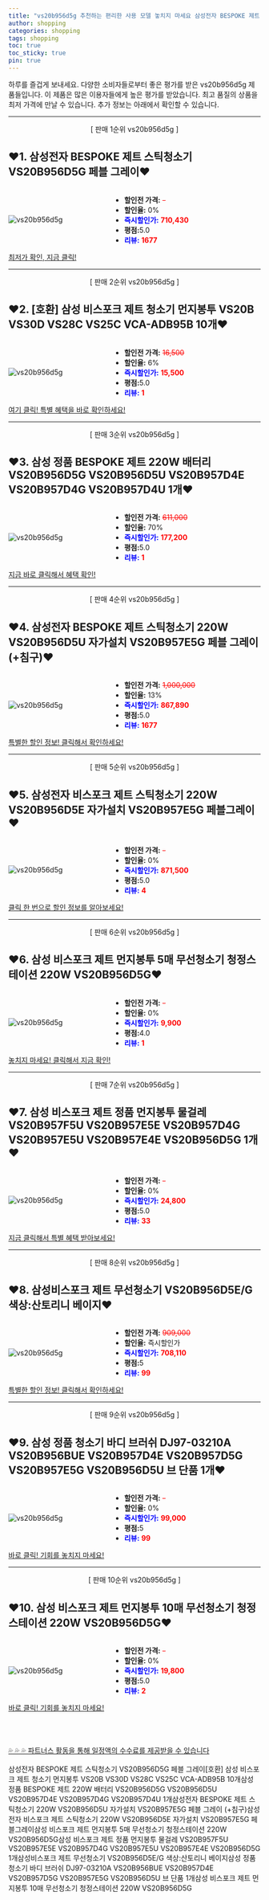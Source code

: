 ```yaml
---
title: "vs20b956d5g 추천하는 편리한 사용 모델 놓치지 마세요 삼성전자 BESPOKE 제트 스틱청소기 VS20B956D5G"
author: shopping
categories: shopping
tags: shopping
toc: true
toc_sticky: true
pin: true
---
```

하루를 즐겁게 보내세요. 다양한 소비자들로부터 좋은 평가를 받은 vs20b956d5g 제품들입니다. 이 제품은 많은 이용자들에게 높은 평가를 받았습니다. 최고 품질의 상품을 최저 가격에 만날 수 있습니다. 추가 정보는 아래에서 확인할 수 있습니다.

---
<p class="toplist" style="margin: 0 auto; display: block; width: fit-content;">[ 판매 1순위 vs20b956d5g ]</p>

<h2><strong>❤️1. 삼성전자 BESPOKE 제트 스틱청소기 VS20B956D5G 페블 그레이❤️</strong></h2>

<div style="display: flex; align-items: center;">
    <div style="flex: 0.4;">
        <img src="https://thumbnail7.coupangcdn.com/thumbnails/remote/230x230ex/image/vendor_inventory/2b5e/2d83a9aaa18b1898dede6cc3017a3eb317ab1afe3eb533969ab2387fccd3.png" alt="vs20b956d5g" style="max-width: 100%;">
    </div>
    <div style="flex: 0.6; margin-left: 10px;">
        <ul>
            <li><strong>할인전 가격:</strong> <del style="color: red;">-</del></li>
            <li><strong>할인율:</strong> 0%</li>
            <li><span style='color:blue'><strong>즉시할인가:</strong></span> <span style='color:red'><strong>710,430</strong></span></li>
            <li><strong>평점:</strong>5.0</li>
            <li><span style='color:blue'><strong>리뷰:</strong></span> <span style='color:red'><strong>1677</strong></span></li>
        </ul>
    </div>
</div>
<div class="center">
    <a href="https://William4Davisa.github.io?lptag=AF9450613&subid=githubio&pageKey=7703715585&traceid=V0-153&itemId=16356430481&vendorItemId=90217480933" class="myButton">
        최저가 확인, 지금 클릭!
    </a>
</div>


---
<p class="toplist" style="margin: 0 auto; display: block; width: fit-content;">[ 판매 2순위 vs20b956d5g ]</p>

<h2><strong>❤️2. [호환] 삼성 비스포크 제트 청소기 먼지봉투 VS20B VS30D VS28C VS25C VCA-ADB95B 10개❤️</strong></h2>

<div style="display: flex; align-items: center;">
    <div style="flex: 0.4;">
        <img src="https://thumbnail9.coupangcdn.com/thumbnails/remote/230x230ex/image/vendor_inventory/280d/70b3fc6caab54e32b82f30c2eb23bfdd1e9fce8bbfcfb7d540aa2a50b36d.jpg" alt="vs20b956d5g" style="max-width: 100%;">
    </div>
    <div style="flex: 0.6; margin-left: 10px;">
        <ul>
            <li><strong>할인전 가격:</strong> <del style="color: red;">16,500</del></li>
            <li><strong>할인율:</strong> 6%</li>
            <li><span style='color:blue'><strong>즉시할인가:</strong></span> <span style='color:red'><strong>15,500</strong></span></li>
            <li><strong>평점:</strong>5.0</li>
            <li><span style='color:blue'><strong>리뷰:</strong></span> <span style='color:red'><strong>1</strong></span></li>
        </ul>
    </div>
</div>
<div class="center">
    <a href="https://William4Davisa.github.io?lptag=AF9450613&subid=githubio&pageKey=8202537308&traceid=V0-153&itemId=23518010877&vendorItemId=90544385334" class="myButton">
        여기 클릭! 특별 혜택을 바로 확인하세요!
    </a>
</div>


---
<p class="toplist" style="margin: 0 auto; display: block; width: fit-content;">[ 판매 3순위 vs20b956d5g ]</p>

<h2><strong>❤️3. 삼성 정품 BESPOKE 제트 220W 배터리 VS20B956D5G VS20B956D5U VS20B957D4E VS20B957D4G VS20B957D4U 1개❤️</strong></h2>

<div style="display: flex; align-items: center;">
    <div style="flex: 0.4;">
        <img src="https://thumbnail6.coupangcdn.com/thumbnails/remote/230x230ex/image/vendor_inventory/6673/4d86bb726ccefaf0832827cba84e5a3ffda5e30b69c4a6683b05395aad94.jpg" alt="vs20b956d5g" style="max-width: 100%;">
    </div>
    <div style="flex: 0.6; margin-left: 10px;">
        <ul>
            <li><strong>할인전 가격:</strong> <del style="color: red;">611,000</del></li>
            <li><strong>할인율:</strong> 70%</li>
            <li><span style='color:blue'><strong>즉시할인가:</strong></span> <span style='color:red'><strong>177,200</strong></span></li>
            <li><strong>평점:</strong>5.0</li>
            <li><span style='color:blue'><strong>리뷰:</strong></span> <span style='color:red'><strong>1</strong></span></li>
        </ul>
    </div>
</div>
<div class="center">
    <a href="https://William4Davisa.github.io?lptag=AF9450613&subid=githubio&pageKey=7766601801&traceid=V0-153&itemId=20956746519&vendorItemId=88136854276" class="myButton">
        지금 바로 클릭해서 혜택 확인!
    </a>
</div>


---
<p class="toplist" style="margin: 0 auto; display: block; width: fit-content;">[ 판매 4순위 vs20b956d5g ]</p>

<h2><strong>❤️4. 삼성전자 BESPOKE 제트 스틱청소기 220W VS20B956D5U 자가설치 VS20B957E5G 페블 그레이 (+침구)❤️</strong></h2>

<div style="display: flex; align-items: center;">
    <div style="flex: 0.4;">
        <img src="https://thumbnail9.coupangcdn.com/thumbnails/remote/230x230ex/image/vendor_inventory/d484/92817a26cb9c31268080277cee14335a2fa87e018e42b4a65b58fdf110fd.png" alt="vs20b956d5g" style="max-width: 100%;">
    </div>
    <div style="flex: 0.6; margin-left: 10px;">
        <ul>
            <li><strong>할인전 가격:</strong> <del style="color: red;">1,000,000</del></li>
            <li><strong>할인율:</strong> 13%</li>
            <li><span style='color:blue'><strong>즉시할인가:</strong></span> <span style='color:red'><strong>867,890</strong></span></li>
            <li><strong>평점:</strong>5.0</li>
            <li><span style='color:blue'><strong>리뷰:</strong></span> <span style='color:red'><strong>1677</strong></span></li>
        </ul>
    </div>
</div>
<div class="center">
    <a href="https://William4Davisa.github.io?lptag=AF9450613&subid=githubio&pageKey=7703715585&traceid=V0-153&itemId=23561209798&vendorItemId=90587194769" class="myButton">
        특별한 할인 정보! 클릭해서 확인하세요!
    </a>
</div>


---
<p class="toplist" style="margin: 0 auto; display: block; width: fit-content;">[ 판매 5순위 vs20b956d5g ]</p>

<h2><strong>❤️5. 삼성전자 비스포크 제트 스틱청소기 220W VS20B956D5E 자가설치 VS20B957E5G 페블그레이❤️</strong></h2>

<div style="display: flex; align-items: center;">
    <div style="flex: 0.4;">
        <img src="https://thumbnail10.coupangcdn.com/thumbnails/remote/230x230ex/image/vendor_inventory/31ad/53a088cbbf10953aaf844fe5fcc9908970ab0de8fbde0ddae008ef7b3259.jpg" alt="vs20b956d5g" style="max-width: 100%;">
    </div>
    <div style="flex: 0.6; margin-left: 10px;">
        <ul>
            <li><strong>할인전 가격:</strong> <del style="color: red;">-</del></li>
            <li><strong>할인율:</strong> 0%</li>
            <li><span style='color:blue'><strong>즉시할인가:</strong></span> <span style='color:red'><strong>871,500</strong></span></li>
            <li><strong>평점:</strong>5.0</li>
            <li><span style='color:blue'><strong>리뷰:</strong></span> <span style='color:red'><strong>4</strong></span></li>
        </ul>
    </div>
</div>
<div class="center">
    <a href="https://William4Davisa.github.io?lptag=AF9450613&subid=githubio&pageKey=7703722569&traceid=V0-153&itemId=20601921754&vendorItemId=88295125658" class="myButton">
        클릭 한 번으로 할인 정보를 알아보세요!
    </a>
</div>


---
<p class="toplist" style="margin: 0 auto; display: block; width: fit-content;">[ 판매 6순위 vs20b956d5g ]</p>

<h2><strong>❤️6. 삼성 비스포크 제트 먼지봉투 5매 무선청소기 청정스테이션 220W VS20B956D5G❤️</strong></h2>

<div style="display: flex; align-items: center;">
    <div style="flex: 0.4;">
        <img src="https://thumbnail9.coupangcdn.com/thumbnails/remote/230x230ex/image/vendor_inventory/e529/51ea64f7ee525bf9ae9e4257d36f9c5a254026d2a1b570ec770dde9b29b1.jpg" alt="vs20b956d5g" style="max-width: 100%;">
    </div>
    <div style="flex: 0.6; margin-left: 10px;">
        <ul>
            <li><strong>할인전 가격:</strong> <del style="color: red;">-</del></li>
            <li><strong>할인율:</strong> 0%</li>
            <li><span style='color:blue'><strong>즉시할인가:</strong></span> <span style='color:red'><strong>9,900</strong></span></li>
            <li><strong>평점:</strong>4.0</li>
            <li><span style='color:blue'><strong>리뷰:</strong></span> <span style='color:red'><strong>1</strong></span></li>
        </ul>
    </div>
</div>
<div class="center">
    <a href="https://William4Davisa.github.io?lptag=AF9450613&subid=githubio&pageKey=8049077683&traceid=V0-153&itemId=22567772574&vendorItemId=89609645205" class="myButton">
        놓치지 마세요! 클릭해서 지금 확인!
    </a>
</div>


---
<p class="toplist" style="margin: 0 auto; display: block; width: fit-content;">[ 판매 7순위 vs20b956d5g ]</p>

<h2><strong>❤️7. 삼성 비스포크 제트 정품 먼지봉투 물걸레 VS20B957F5U VS20B957E5E VS20B957D4G VS20B957E5U VS20B957E4E VS20B956D5G 1개❤️</strong></h2>

<div style="display: flex; align-items: center;">
    <div style="flex: 0.4;">
        <img src="https://thumbnail10.coupangcdn.com/thumbnails/remote/230x230ex/image/vendor_inventory/71e6/5dc14cf5db8b152028335611a29e57af33616a0037d067b83f8f33491f26.png" alt="vs20b956d5g" style="max-width: 100%;">
    </div>
    <div style="flex: 0.6; margin-left: 10px;">
        <ul>
            <li><strong>할인전 가격:</strong> <del style="color: red;">-</del></li>
            <li><strong>할인율:</strong> 0%</li>
            <li><span style='color:blue'><strong>즉시할인가:</strong></span> <span style='color:red'><strong>24,800</strong></span></li>
            <li><strong>평점:</strong>5.0</li>
            <li><span style='color:blue'><strong>리뷰:</strong></span> <span style='color:red'><strong>33</strong></span></li>
        </ul>
    </div>
</div>
<div class="center">
    <a href="https://William4Davisa.github.io?lptag=AF9450613&subid=githubio&pageKey=6658835411&traceid=V0-153&itemId=15280108534&vendorItemId=82500602875" class="myButton">
        지금 클릭해서 특별 혜택 받아보세요!
    </a>
</div>


---
<p class="toplist" style="margin: 0 auto; display: block; width: fit-content;">[ 판매 8순위 vs20b956d5g ]</p>

<h2><strong>❤️8. 삼성비스포크 제트 무선청소기 VS20B956D5E/G 색상:산토리니 베이지❤️</strong></h2>

<div style="display: flex; align-items: center;">
    <div style="flex: 0.4;">
        <img src="https://thumbnail7.coupangcdn.com/thumbnails/remote/230x230ex/image/vendor_inventory/8a4f/6c1ed93ee7df0c65e3cd58eb227e28ab05d5820dc6276b143ffe90b3f9f9.jpg" alt="vs20b956d5g" style="max-width: 100%;">
    </div>
    <div style="flex: 0.6; margin-left: 10px;">
        <ul>
            <li><strong>할인전 가격:</strong> <del style="color: red;">909,000</del></li>
            <li><strong>할인율:</strong> 즉시할인가</li>
            <li><span style='color:blue'><strong>즉시할인가:</strong></span> <span style='color:red'><strong>708,110</strong></span></li>
            <li><strong>평점:</strong>5</li>
            <li><span style='color:blue'><strong>리뷰:</strong></span> <span style='color:red'><strong>99</strong></span></li>
        </ul>
    </div>
</div>
<div class="center">
    <a href="https://William4Davisa.github.io?lptag=AF9450613&subid=githubio&pageKey=7852751231&traceid=V0-153&itemId=21407981602&vendorItemId=88464501449" class="myButton">
        특별한 할인 정보! 클릭해서 확인하세요!
    </a>
</div>


---
<p class="toplist" style="margin: 0 auto; display: block; width: fit-content;">[ 판매 9순위 vs20b956d5g ]</p>

<h2><strong>❤️9. 삼성 정품 청소기 바디 브러쉬 DJ97-03210A VS20B956BUE VS20B957D4E VS20B957D5G VS20B957E5G VS20B956D5U 브 단품 1개❤️</strong></h2>

<div style="display: flex; align-items: center;">
    <div style="flex: 0.4;">
        <img src="https://thumbnail6.coupangcdn.com/thumbnails/remote/230x230ex/image/vendor_inventory/c550/704dd6bfb2ba5c0e2509662cea86c9f128d9573506bc7157524dd2a8b879.jpg" alt="vs20b956d5g" style="max-width: 100%;">
    </div>
    <div style="flex: 0.6; margin-left: 10px;">
        <ul>
            <li><strong>할인전 가격:</strong> <del style="color: red;">-</del></li>
            <li><strong>할인율:</strong> 0%</li>
            <li><span style='color:blue'><strong>즉시할인가:</strong></span> <span style='color:red'><strong>99,000</strong></span></li>
            <li><strong>평점:</strong>5</li>
            <li><span style='color:blue'><strong>리뷰:</strong></span> <span style='color:red'><strong>99</strong></span></li>
        </ul>
    </div>
</div>
<div class="center">
    <a href="https://William4Davisa.github.io?lptag=AF9450613&subid=githubio&pageKey=7576092648&traceid=V0-153&itemId=19989851439&vendorItemId=87647517362" class="myButton">
        바로 클릭! 기회를 놓치지 마세요!
    </a>
</div>


---
<p class="toplist" style="margin: 0 auto; display: block; width: fit-content;">[ 판매 10순위 vs20b956d5g ]</p>

<h2><strong>❤️10. 삼성 비스포크 제트 먼지봉투 10매 무선청소기 청정스테이션 220W VS20B956D5G❤️</strong></h2>

<div style="display: flex; align-items: center;">
    <div style="flex: 0.4;">
        <img src="https://thumbnail9.coupangcdn.com/thumbnails/remote/230x230ex/image/vendor_inventory/beff/c97d8a8b7f7748be81e1b4af618df3fbd6082b893eece1b7dd79efad24b0.jpg" alt="vs20b956d5g" style="max-width: 100%;">
    </div>
    <div style="flex: 0.6; margin-left: 10px;">
        <ul>
            <li><strong>할인전 가격:</strong> <del style="color: red;">-</del></li>
            <li><strong>할인율:</strong> 0%</li>
            <li><span style='color:blue'><strong>즉시할인가:</strong></span> <span style='color:red'><strong>19,800</strong></span></li>
            <li><strong>평점:</strong>5.0</li>
            <li><span style='color:blue'><strong>리뷰:</strong></span> <span style='color:red'><strong>2</strong></span></li>
        </ul>
    </div>
</div>
<div class="center">
    <a href="https://William4Davisa.github.io?lptag=AF9450613&subid=githubio&pageKey=8049081055&traceid=V0-153&itemId=22567787204&vendorItemId=89609659690" class="myButton">
        바로 클릭! 기회를 놓치지 마세요!
    </a>
</div>

<br><br><br>[💦 💦 💦 파트너스 활동을 통해 일정액의 수수료를 제공받을 수 있습니다](https://link.coupang.com/a/bcpT2c)<br><br>삼성전자 BESPOKE 제트 스틱청소기 VS20B956D5G 페블 그레이[호환] 삼성 비스포크 제트 청소기 먼지봉투 VS20B VS30D VS28C VS25C VCA-ADB95B 10개삼성 정품 BESPOKE 제트 220W 배터리 VS20B956D5G VS20B956D5U VS20B957D4E VS20B957D4G VS20B957D4U 1개삼성전자 BESPOKE 제트 스틱청소기 220W VS20B956D5U 자가설치 VS20B957E5G 페블 그레이 (+침구)삼성전자 비스포크 제트 스틱청소기 220W VS20B956D5E 자가설치 VS20B957E5G 페블그레이삼성 비스포크 제트 먼지봉투 5매 무선청소기 청정스테이션 220W VS20B956D5G삼성 비스포크 제트 정품 먼지봉투 물걸레 VS20B957F5U VS20B957E5E VS20B957D4G VS20B957E5U VS20B957E4E VS20B956D5G 1개삼성비스포크 제트 무선청소기 VS20B956D5E/G 색상:산토리니 베이지삼성 정품 청소기 바디 브러쉬 DJ97-03210A VS20B956BUE VS20B957D4E VS20B957D5G VS20B957E5G VS20B956D5U 브 단품 1개삼성 비스포크 제트 먼지봉투 10매 무선청소기 청정스테이션 220W VS20B956D5G